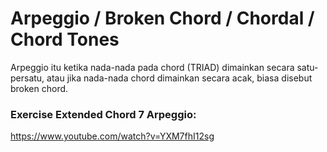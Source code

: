 # Arpeggio / Broken Chord / Chordal / Chord Tones
Arpeggio itu ketika nada-nada pada chord (TRIAD) dimainkan secara satu-persatu, atau jika nada-nada chord dimainkan secara acak, biasa disebut broken chord.

### Exercise Extended Chord 7 Arpeggio:
https://www.youtube.com/watch?v=YXM7fhI12sg
